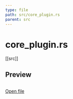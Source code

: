 ```yaml
---
type: file
path: src/core_plugin.rs
parent: src
---
```


# core_plugin.rs
[[src]]

## Preview
```rs

```

[Open file](src/core_plugin.rs)

